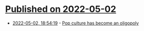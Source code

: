 # [Published on 2022-05-02](index.md)

* [2022-05-02, 18:54:19](https://news.ycombinator.com/item?id=31239268) - [Pop culture has become an oligopoly](https://experimentalhistory.substack.com/p/pop-culture-has-become-an-oligopoly)
